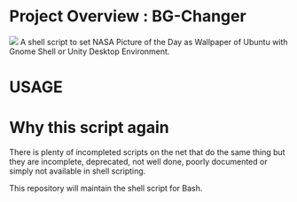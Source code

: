 # Project Overview : BG-Changer

![](bg-changer/nasa.png) 
A shell script to set NASA Picture of the Day as Wallpaper of Ubuntu with Gnome Shell or Unity Desktop Environment.

# USAGE 



# Why this script again

There is plenty of incompleted scripts on the net that do the same thing but  they are incomplete, deprecated, not well done, poorly documented or simply not available in shell scripting.

This repository will maintain the shell script for Bash.

 


